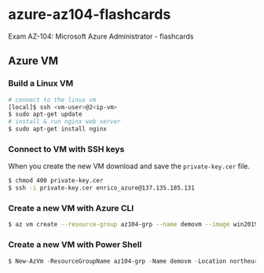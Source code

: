 # azure-az104-flashcards
Exam AZ-104: Microsoft Azure Administrator - flashcards
## Azure VM

### Build a Linux VM
```bash
# connect to the linux vm
[local]$ ssh <vm-user>@2<ip-vm>
$ sudo apt-get update
# install & run nginx web server
$ sudo apt-get install nginx
```
### Connect to VM with SSH keys
When you create the new VM download and save the `private-key.cer` file.
```bash
$ chmod 400 private-key.cer
$ ssh -i private-key.cer enrico_azure@137.135.185.131
```
### Create a new VM with Azure CLI
```bash
$ az vm create --resource-group az104-grp --name demovm --image win2019datacenter --admin-username enrico --location northeurope
```

### Create a new VM with Power Shell
```powershell
$ New-AzVm -ResourceGroupName az104-grp -Name demovm -Location northeurope -Image win2019datacenter
```

